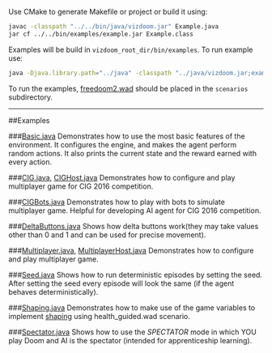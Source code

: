 Use CMake to generate Makefile or project or build it using:
```bash
javac -classpath "../../bin/java/vizdoom.jar" Example.java
jar cf ../../bin/examples/example.jar Example.class
```

Examples will be build in ``vizdoom_root_dir/bin/examples``.
To run example use:
```bash
java -Djava.library.path="../java" -classpath "../java/vizdoom.jar;example.jar" Example
```


To run the examples, [freedoom2.wad]( https://freedoom.github.io/download.html) should be placed in the  ``scenarios`` subdirectory.

---
##Examples

###[Basic.java](https://github.com/Marqt/ViZDoom/blob/master/examples/java/Basic.java)
Demonstrates how to use the most basic features of the environment. It configures the engine, and makes the agent perform random actions. It also prints the current state and the reward earned with every action.

###[CIG.java](https://github.com/Marqt/ViZDoom/blob/master/examples/java/CIG.java), [CIGHost.java](https://github.com/Marqt/ViZDoom/blob/master/examples/java/CIGHost.java)
Demonstrates how to configure and play multiplayer game for CIG 2016 competition.

###[CIGBots.java](https://github.com/Marqt/ViZDoom/blob/master/examples/java/CIGBots.java)
Demonstrates how to play with bots to simulate multiplayer game. Helpful for developing AI agent for CIG 2016 competition.

###[DeltaButtons.java](https://github.com/Marqt/ViZDoom/blob/master/examples/java/DeltaButtons.java)
Shows how delta buttons work(they may take values other than 0 and 1 and can be used for precise movement).

###[Multiplayer.java](https://github.com/Marqt/ViZDoom/blob/master/examples/java/Multiplayer.java), [MultiplayerHost.java](https://github.com/Marqt/ViZDoom/blob/master/examples/java/MultiplayerHost.java)
Demonstrates how to configure and play multiplayer game.

###[Seed.java](https://github.com/Marqt/ViZDoom/blob/master/examples/java/Seed.java)
Shows how to run deterministic episodes by setting the seed. After setting the seed every episode will look the same (if the agent behaves deterministically).

###[Shaping.java](https://github.com/Marqt/ViZDoom/blob/master/examples/java/Shaping.java)
Demonstrates how to make use of the game variables to implement [shaping](https://en.wikipedia.org/wiki/Shaping_(psychology)) using health_guided.wad scenario.

###[Spectator.java](https://github.com/Marqt/ViZDoom/blob/master/examples/java/Spectator.java)
Shows how to use the *SPECTATOR* mode in which YOU play Doom and AI is the spectator (intended for apprenticeship learning).
